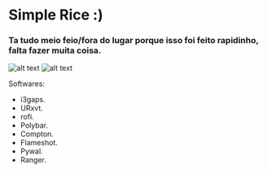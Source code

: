 # Simple Rice :)
### Ta tudo meio feio/fora do lugar porque isso foi feito rapidinho, falta fazer muita coisa.
![alt text](https://github.com/sazukegu/dotfiles/blob/master/rice.jpeg?raw=true)
![alt text](https://github.com/sazukegu/dotfiles/blob/master/rice2,2.png?raw=true)

Softwares:
 * i3gaps.
 * URxvt.
 * rofi.
 * Polybar.
 * Compton.
 * Flameshot.
 * Pywal.
 * Ranger.
